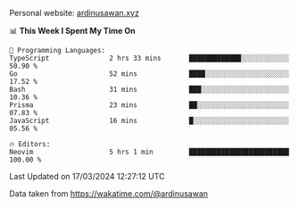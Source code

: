 Personal website: [ardinusawan.xyz](https://ardinusawan.xyz)

<!--START_SECTION:waka-->
📊 **This Week I Spent My Time On** 

```text
💬 Programming Languages: 
TypeScript               2 hrs 33 mins       █████████████░░░░░░░░░░░░   50.90 % 
Go                       52 mins             ████░░░░░░░░░░░░░░░░░░░░░   17.52 % 
Bash                     31 mins             ███░░░░░░░░░░░░░░░░░░░░░░   10.36 % 
Prisma                   23 mins             ██░░░░░░░░░░░░░░░░░░░░░░░   07.83 % 
JavaScript               16 mins             █░░░░░░░░░░░░░░░░░░░░░░░░   05.56 % 

🔥 Editors: 
Neovim                   5 hrs 1 min         █████████████████████████   100.00 % 
```


 Last Updated on 17/03/2024 12:27:12 UTC
<!--END_SECTION:waka-->
Data taken from https://wakatime.com/@ardinusawan
